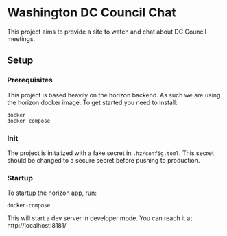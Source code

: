 # Washington DC Council Chat
This project aims to provide a site to watch and chat about DC Council meetings.
## Setup
### Prerequisites
This project is based heavily on the horizon backend. As such we are using the horizon docker image. To get started you need to install:

    docker
    docker-compose
### Init
The project is initalized with a fake secret in `.hz/config.toml`. This secret should be changed to a secure secret before pushing to production.

### Startup
To startup the horizon app, run:

    docker-compose
This will start a dev server in developer mode. You can reach it at http://localhost:8181/

